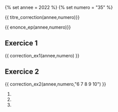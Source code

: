 {% set annee = 2022 %}
{% set numero = "35" %}


{{ titre_correction(annee,numero)}}

{{ enonce_ep(annee,numero)}}
 

## Exercice 1

{{ correction_ex1(annee,numero) }}
  
## Exercice 2 
 

{{ correction_ex2(annee,numero,"6 7 8 9 10") }}

1. 
2. 
3. 
